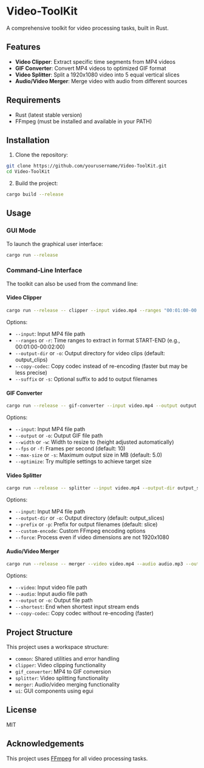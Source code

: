 # Video-ToolKit

A comprehensive toolkit for video processing tasks, built in Rust.

## Features

- **Video Clipper**: Extract specific time segments from MP4 videos
- **GIF Converter**: Convert MP4 videos to optimized GIF format
- **Video Splitter**: Split a 1920x1080 video into 5 equal vertical slices
- **Audio/Video Merger**: Merge video with audio from different sources

## Requirements

- Rust (latest stable version)
- FFmpeg (must be installed and available in your PATH)

## Installation

1. Clone the repository:

```bash
git clone https://github.com/yourusername/Video-ToolKit.git
cd Video-ToolKit
```

2. Build the project:

```bash
cargo build --release
```

## Usage

### GUI Mode

To launch the graphical user interface:

```bash
cargo run --release
```

### Command-Line Interface

The toolkit can also be used from the command line:

#### Video Clipper

```bash
cargo run --release -- clipper --input video.mp4 --ranges "00:01:00-00:02:00" "00:05:30-00:06:15" --output-dir output_clips
```

Options:
- `--input`: Input MP4 file path
- `--ranges` or `-r`: Time ranges to extract in format START-END (e.g., 00:01:00-00:02:00)
- `--output-dir` or `-o`: Output directory for video clips (default: output_clips)
- `--copy-codec`: Copy codec instead of re-encoding (faster but may be less precise)
- `--suffix` or `-s`: Optional suffix to add to output filenames

#### GIF Converter

```bash
cargo run --release -- gif-converter --input video.mp4 --output output.gif --width 480 --fps 10
```

Options:
- `--input`: Input MP4 file path
- `--output` or `-o`: Output GIF file path
- `--width` or `-w`: Width to resize to (height adjusted automatically)
- `--fps` or `-f`: Frames per second (default: 10)
- `--max-size` or `-s`: Maximum output size in MB (default: 5.0)
- `--optimize`: Try multiple settings to achieve target size

#### Video Splitter

```bash
cargo run --release -- splitter --input video.mp4 --output-dir output_slices --prefix slice
```

Options:
- `--input`: Input MP4 file path
- `--output-dir` or `-o`: Output directory (default: output_slices)
- `--prefix` or `-p`: Prefix for output filenames (default: slice)
- `--custom-encode`: Custom FFmpeg encoding options
- `--force`: Process even if video dimensions are not 1920x1080

#### Audio/Video Merger

```bash
cargo run --release -- merger --video video.mp4 --audio audio.mp3 --output merged.mp4 --shortest --copy-codec
```

Options:
- `--video`: Input video file path
- `--audio`: Input audio file path
- `--output` or `-o`: Output file path
- `--shortest`: End when shortest input stream ends
- `--copy-codec`: Copy codec without re-encoding (faster)

## Project Structure

This project uses a workspace structure:

- `common`: Shared utilities and error handling
- `clipper`: Video clipping functionality
- `gif_converter`: MP4 to GIF conversion
- `splitter`: Video splitting functionality
- `merger`: Audio/video merging functionality
- `ui`: GUI components using egui

## License

MIT

## Acknowledgements

This project uses [FFmpeg](https://ffmpeg.org/) for all video processing tasks.